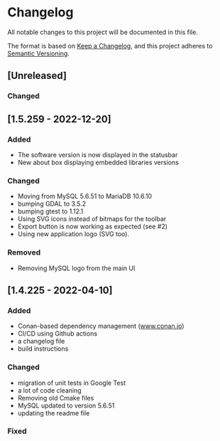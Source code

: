 # Changelog
All notable changes to this project will be documented in this file.

The format is based on [Keep a Changelog](https://keepachangelog.com/en/1.0.0/),
and this project adheres to [Semantic Versioning](https://semver.org/spec/v2.0.0.html).

## [Unreleased]

### Changed


## [1.5.259 - 2022-12-20]

### Added

- The software version is now displayed in the statusbar
- New about box displaying embedded libraries versions

### Changed

- Moving from MySQL 5.6.51 to MariaDB 10.6.10
- bumping GDAL to 3.5.2
- bumping gtest to 1.12.1
- Using SVG icons instead of bitmaps for the toolbar
- Export button is now working as expected (see #2)
- Using new application logo (SVG too).

### Removed

- Removing MySQL logo from the main UI


## [1.4.225 - 2022-04-10]

### Added

- Conan-based dependency management (www.conan.io)
- CI/CD using Github actions
- a changelog file
- build instructions 

### Changed

- migration of unit tests in Google Test
- a lot of code cleaning
- Removing old Cmake files
- MySQL updated to version 5.6.51
- updating the readme file

### Fixed

